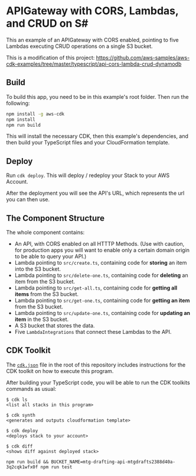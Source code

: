 # APIGateway with CORS, Lambdas, and CRUD on S#

This an example of an APIGateway with CORS enabled, pointing to five Lambdas executing CRUD operations on a single S3 bucket.

This is a modification of this project:
https://github.com/aws-samples/aws-cdk-examples/tree/master/typescript/api-cors-lambda-crud-dynamodb

## Build

To build this app, you need to be in this example's root folder. Then run the following:

```bash
npm install -g aws-cdk
npm install
npm run build
```

This will install the necessary CDK, then this example's dependencies, and then build your TypeScript files and your CloudFormation template.

## Deploy

Run `cdk deploy`. This will deploy / redeploy your Stack to your AWS Account.

After the deployment you will see the API's URL, which represents the url you can then use.

## The Component Structure

The whole component contains:

- An API, with CORS enabled on all HTTTP Methods. (Use with caution, for production apps you will want to enable only a certain domain origin to be able to query your API.)
- Lambda pointing to `src/create.ts`, containing code for __storing__ an item  into the S3 bucket.
- Lambda pointing to `src/delete-one.ts`, containing code for __deleting__ an item from the S3 bucket.
- Lambda pointing to `src/get-all.ts`, containing code for __getting all items__ from the S3 bucket.
- Lambda pointing to `src/get-one.ts`, containing code for __getting an item__ from the S3 bucket.
- Lambda pointing to `src/update-one.ts`, containing code for __updating an item__ in the S3 bucket.
- A S3 bucket that stores the data.
- Five `LambdaIntegrations` that connect these Lambdas to the API.

## CDK Toolkit

The [`cdk.json`](./cdk.json) file in the root of this repository includes
instructions for the CDK toolkit on how to execute this program.

After building your TypeScript code, you will be able to run the CDK toolkits commands as usual:

    $ cdk ls
    <list all stacks in this program>

    $ cdk synth
    <generates and outputs cloudformation template>

    $ cdk deploy
    <deploys stack to your account>

    $ cdk diff
    <shows diff against deployed stack>


`npm run build && BUCKET_NAME=mtg-drafting-api-mtgdrafts2388d40a-3q2cqk1wfx0f npm run test`